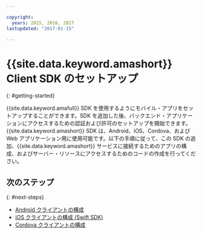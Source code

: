 ```yaml
---

copyright:
  years: 2015, 2016, 2017
lastupdated: "2017-01-15"

---
```


# {{site.data.keyword.amashort}} Client SDK のセットアップ
{: #getting-started}

{{site.data.keyword.amafull}} SDK を使用するようにモバイル・アプリをセットアップすることができます。SDK を追加した後、バックエンド・アプリケーションにアクセスするための認証および許可のセットアップを開始できます。{{site.data.keyword.amashort}} SDK は、Android、iOS、Cordova、および Web アプリケーション用に使用可能です。以下の手順に従って、この SDK の追加、{{site.data.keyword.amashort}} サービスに接続するためのアプリの構成、およびサーバー・リソースにアクセスするためのコードの作成を行ってください。


## 次のステップ
{: #next-steps}

* [Android クライアントの構成](getting-started-android.html)
* [iOS クライアントの構成 (Swift SDK)](getting-started-ios-swift-sdk.html)
* [Cordova クライアントの構成](getting-started-cordova.html)
